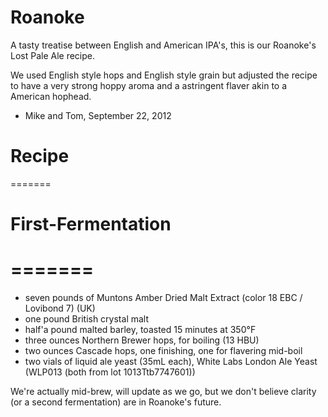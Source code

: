 Roanoke
=======

A tasty treatise between English and American IPA's, this is our Roanoke's Lost Pale Ale recipe.

We used English style hops and English style grain but adjusted the recipe to have a very strong hoppy aroma and a astringent flaver akin to a American hophead.

- Mike and Tom, September 22, 2012

Recipe
=======
=======

First-Fermentation
=======
=======
=======
* seven pounds of Muntons Amber Dried Malt Extract (color 18 EBC / Lovibond 7) (UK)
* one pound British crystal malt
* half'a pound malted barley, toasted 15 minutes at 350°F
* three ounces Northern Brewer hops, for boiling (13 HBU)
* two ounces Cascade hops, one finishing, one for flavering mid-boil
* two vials of liquid ale yeast (35mL each), White Labs London Ale Yeast (WLP013 (both from lot 1013Ttb7747601))

We're actually mid-brew, will update as we go, but we don't believe clarity (or a second fermentation) are in Roanoke's future.

